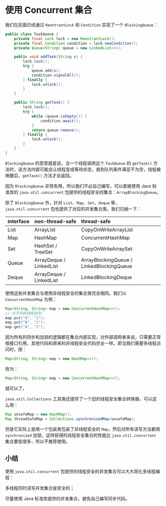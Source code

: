 # **使用 Concurrent 集合**


我们在前面已经通过 `ReentrantLock` 和 `Condition` 实现了一个 `BlockingQueue`：

```java
public class TaskQueue {
    private final Lock lock = new ReentrantLock();
    private final Condition condition = lock.newCondition();
    private Queue<String> queue = new LinkedList<>();

    public void addTask(String s) {
        lock.lock();
        try {
            queue.add(s);
            condition.signalAll();
        } finally {
            lock.unlock();
        }
    }

    public String getTask() {
        lock.lock();
        try {
            while (queue.isEmpty()) {
                condition.await();
            }
            return queue.remove();
        } finally {
            lock.unlock();
        }
    }
}
```

`BlockingQueue` 的意思就是说，当一个线程调用这个 `TaskQueue` 的 `getTask()` 方法时，该方法内部可能会让线程变成等待状态，直到队列条件满足不为空，线程被唤醒后，`getTask()` 方法才会返回。

因为 `BlockingQueue` 非常有用，所以我们不必自己编写，可以直接使用 Java 标准库的 `java.util.concurrent` 包提供的线程安全的集合：`ArrayBlockingQueue`。

除了 `BlockingQueue` 外，针对 `List`、`Map`、`Set`、`Deque` 等，`java.util.concurrent` 包也提供了对应的并发集合类。我们归纳一下：

| interface | non-thread-safe         | thread-safe                              |
| :-------- | :---------------------- | :--------------------------------------- |
| List      | ArrayList               | CopyOnWriteArrayList                     |
| Map       | HashMap                 | ConcurrentHashMap                        |
| Set       | HashSet / TreeSet       | CopyOnWriteArraySet                      |
| Queue     | ArrayDeque / LinkedList | ArrayBlockingQueue / LinkedBlockingQueue |
| Deque     | ArrayDeque / LinkedList | LinkedBlockingDeque                      |

使用这些并发集合与使用非线程安全的集合类完全相同。我们以 `ConcurrentHashMap` 为例：

```java
Map<String, String> map = new ConcurrentHashMap<>();
// 在不同的线程读写:
map.put("A", "1");
map.put("B", "2");
map.get("A", "1");
```

因为所有的同步和加锁的逻辑都在集合内部实现，对外部调用者来说，只需要正常按接口引用，其他代码和原来的非线程安全代码完全一样。即当我们需要多线程访问时，把：

```java
Map<String, String> map = new HashMap<>();
```

改为：

```java
Map<String, String> map = new ConcurrentHashMap<>();
```

就可以了。

`java.util.Collections` 工具类还提供了一个旧的线程安全集合转换器，可以这么用：

```java
Map unsafeMap = new HashMap();
Map threadSafeMap = Collections.synchronizedMap(unsafeMap);
```

但是它实际上是用一个包装类包装了非线程安全的 `Map`，然后对所有读写方法都用 `synchronized` 加锁，这样获得的线程安全集合的性能比 `java.util.concurrent` 集合要低很多，所以不推荐使用。

## 小结

使用 `java.util.concurrent` 包提供的线程安全的并发集合可以大大简化多线程编程：

多线程同时读写并发集合是安全的；

尽量使用 Java 标准库提供的并发集合，避免自己编写同步代码。


